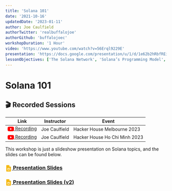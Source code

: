 ```yaml
---
title: 'Solana 101'
date: '2021-10-16'
updatedDate: '2023-01-11'
author: Joe Caulfield
authorTwitter: 'realbuffalojoe'
authorGithub: 'buffalojoec'
workshopDuration: '1 Hour'
video: 'https://www.youtube.com/watch?v=56Erql9229E'
presentation: 'https://docs.google.com/presentation/u/1/d/1e62b2hRbfREidLsVEnDNDKjXCRQDW2cyQOesy9Ozsbs/'
lessonObjectives: ['The Solana Network', 'Solana’s Programming Model', 'Tokens & NFTs']
---
```

# Solana 101

## 🎬 Recorded Sessions
| Link | Instructor | Event |
| ---- | ---------- | ----- |
| [<img src="https://raw.githubusercontent.com/Solana-Workshops/.github/main/.docs/youtube-icon.png" alt="youtube" width="20" align="center"/> Recording](https://youtu.be/wtW_7wTw6X8) | Joe Caulfield | Hacker House Melbourne 2023 |
| [<img src="https://raw.githubusercontent.com/Solana-Workshops/.github/main/.docs/youtube-icon.png" alt="youtube" width="20" align="center"/> Recording](https://youtu.be/56Erql9229E) | Joe Caulfield | Hacker House Ho Chi Minh 2023 |

This workshop is just a slideshow presentation on Solana topics, and the slides can be found below.

### [<img src="https://raw.githubusercontent.com/Solana-Workshops/.github/main/.docs/slides-icon.svg" alt="slides" width="20" align="center"/> Presentation Slides](https://docs.google.com/presentation/d/1mIMogMHch9Edf1_LAg-Dycc_51qat2BeQP1y3fjnRWg/edit#slide=id.g13de5c058cb_2_1366)

### [<img src="https://raw.githubusercontent.com/Solana-Workshops/.github/main/.docs/slides-icon.svg" alt="slides" width="20" align="center"/> Presentation Slides (v2)](https://docs.google.com/presentation/d/1e62b2hRbfREidLsVEnDNDKjXCRQDW2cyQOesy9Ozsbs/edit?usp=sharing)
